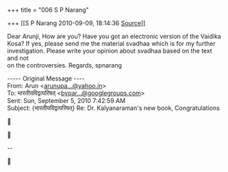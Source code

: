 +++
title = "006 S P Narang"

+++
[[S P Narang	2010-09-09, 18:14:36 [Source](https://groups.google.com/g/bvparishat/c/0Bx17WIRZ-M)]]



Dear Arunji, How are you? Have you got an electronic version of the Vaidika  
Kosa? If yes, please send me the material svadhaa which is for my further  
investigation. Please write your opinion about svadhaa based on the text and not  
on the controversies. Regards, spnarang

----- Original Message ----  
From: Arun \<[arunupa...@yahoo.in]()\>  
To: भारतीयविद्वत्परिषत् \<[bvpar...@googlegroups.com]()\>  
Sent: Sun, September 5, 2010 7:42:59 AM  
Subject: {भारतीयविद्वत्परिषत्} Re: Dr. Kalyanaraman's new book, Congratulations





--  



